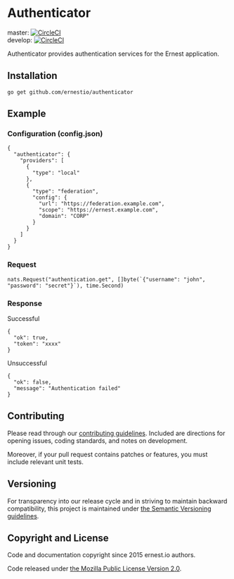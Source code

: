 # Authenticator

master:  [![CircleCI](https://circleci.com/gh/ernestio/authenticator/tree/master.svg?style=shield)](https://circleci.com/gh/ernestio/authenticator/tree/master)  
develop: [![CircleCI](https://circleci.com/gh/ernestio/authenticator/tree/develop.svg?style=shield)](https://circleci.com/gh/ernestio/authenticator/tree/develop)

Authenticator provides authentication services for the Ernest application.

## Installation

```
go get github.com/ernestio/authenticator
```

## Example

### Configuration (config.json)

```
{
  "authenticator": {
    "providers": [
      {
        "type": "local"
      },
      {
        "type": "federation",
        "config": {
          "url": "https://federation.example.com",
          "scope": "https://ernest.example.com",
          "domain": "CORP"
        }
      }
    ]
  }
}
```

### Request

```
nats.Request("authentication.get", []byte(`{"username": "john", "password": "secret"}`), time.Second)
```

### Response

Successful
```
{
  "ok": true,
  "token": "xxxx"
}
```

Unsuccessful
```
{
  "ok": false,
  "message": "Authentication failed"
}
```

## Contributing

Please read through our
[contributing guidelines](CONTRIBUTING.md).
Included are directions for opening issues, coding standards, and notes on
development.

Moreover, if your pull request contains patches or features, you must include
relevant unit tests.

## Versioning

For transparency into our release cycle and in striving to maintain backward
compatibility, this project is maintained under [the Semantic Versioning guidelines](http://semver.org/).

## Copyright and License

Code and documentation copyright since 2015 ernest.io authors.

Code released under
[the Mozilla Public License Version 2.0](LICENSE).
